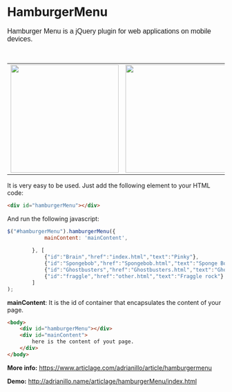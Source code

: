 # HamburgerMenu
<div>
<p><span style="font-size:16px"><span style="font-family:verdana,geneva,sans-serif">Hamburger Menu is a jQuery plugin for web applications on mobile devices.</span></span></p>

<p>&nbsp;</p>

<table border="0" cellpadding="1" cellspacing="40">
	<tbody>
		<tr>
			<td><img alt="" src="https://dl.dropboxusercontent.com/u/99957182/articlage/hamburgerMenu/screenshot/2015-06-18%2019.28.28.png" style="height: auto; width: 250px;" width="250px" height="auto"></td>
			<td><img alt="" src="https://dl.dropboxusercontent.com/u/99957182/articlage/hamburgerMenu/screenshot/2015-06-18%2020.48.17.png" style="height: auto; width: 250px;" width="250px" height="auto"></td>
		</tr>
	</tbody>
</table>

</div>

It is very easy to be used. Just add the following element to your HTML code:
```html
<div id="hamburgerMenu"></div>
```
And run the following javascript:
```javascript
$("#hamburgerMenu").hamburgerMenu({
			mainContent: 'mainContent',
		   
		}, [
			{"id":"Brain","href":"index.html","text":"Pinky"},
			{"id":"Spongebob","href":"Spongebob.html","text":"Sponge Bob"},
			{"id":"Ghostbusters","href":"Ghostbusters.html","text":"Ghostbusters"},
			{"id":"fraggle","href":"other.html","text":"Fraggle rock"}
		]
);
```
**mainContent**: It is the id of container that encapsulates the content of your page.

```html
<body>
	<div id="hamburgerMenu"></div>
	<div id="mainContent">
		here is the content of yout page.
	</div>
</body>
```

**More info:** https://www.articlage.com/adrianillo/article/hamburgermenu

**Demo:** <a href="http://adrianillo.name/articlage/hamburgerMenu/index.html" target="_blank">http://adrianillo.name/articlage/hamburgerMenu/index.html</a>
